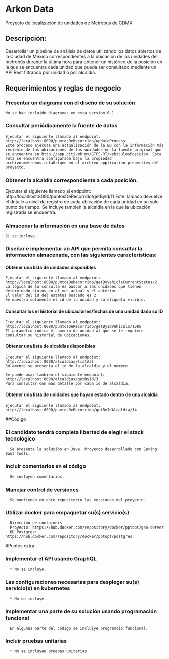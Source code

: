 # Arkon Data
Proyecto de localización de unidades de Metrobus de CDMX

## Descripción: 

Desarrollar un pipeline de análisis de datos utilizando los datos abiertos de la Ciudad de México correspondientes a la ubicación de las unidades del metrobús durante la última hora para obtener un histórico de la posición en la que se encuentra cada unidad que pueda ser consultado mediante un API Rest filtrando por unidad o por alcaldía. 

## Requerimientos y reglas de negocio 

### Presentar un diagrama con el diseño de su solución
    No se han incluido diagramas en esta version 0.1
### Consultar periódicamente la fuente de datos 
    Ejecutar el siguiente llamado al endpoint: http://localhost:8090/puntosDeRecorrido/updateProcess
    Este proceso ejecuta una actualización de la BD con la información más reciente de las ubicaciones de las unidades en la fuente original que se encuentra en http://app.citi-mb.mx/GTFS-RT/vehiculosPosicion. Esta ruta se encuentra configurada bajo la propiedad archivo.metrobus.rutaOrigen en el archivo application.properties del proyecto. 
### Obtener la alcaldía correspondiente a cada posición.
  Ejecutar el siguiente llamado al endpoint: http://localhost:8090/puntosDeRecorrido/getById/11
  Este llamado devuelve el detalle a nivel de registro de cada ubicación de cada unidad en un solo punto de tiempo. Se incluye tambien la alcaldia en la que la ubicación registrada se encuentra. 
### Almacenar la información en una base de datos 
    Si se incluye.
### Diseñar e implementar un API que permita consultar la información almacenada, con las siguientes características: 
  #### Obtener una lista de unidades disponibles
    Ejecutar el siguiente llamado al endpoint: http://localhost:8090/puntosDeRecorrido/getByVehicleCurrentStatus/2
    La lógica de la consulta es buscar a las unidades que tienen determinado status en el mes actual y el anterior.
    El valor del id del estatus buscado es 2.
    Se muestra solamente el id de la unidad y su etiqueta visible.
  #### Consultar los el historial de ubicaciones/fechas de una unidad dado su ID
    Ejecutar el siguiente llamado al endpoint: http://localhost:8090/puntosDeRecorrido/getByIdVehiculo/1085
    El parametro indica el numero de unidad al que se le requiere consultar su historial de ubicaciones.
  #### Obtener una lista de alcaldías disponibles 
    Ejecutar el siguiente llamado al endpoint: http://localhost:8090/alcaldias/listAll
    Solamente se presenta el id de la alcaldia y el nombre.
    
    Se puede usar tambien el siguiente endpoint: http://localhost:8090/alcaldias/getById/3
    Para consultar con mas detalle por cada id de alcaldia.
  
  #### Obtener una lista de unidades que hayan estado dentro de una alcaldía 
    Ejecutar el siguiente llamado al endpoint: http://localhost:8090/puntosDeRecorrido/getByIdAlcaldia/14

##Código 
  ### El candidato tendrá completa libertad de elegir el stack tecnológico 
      Se presenta la solución en Java. Proyecto desarrollado con Spring Boot Tools.
  ### Incluir comentarios en el código 
      Se incluyen comentarios.
  ### Manejar control de versiones
      Se mantienen en este repositorio las versiones del proyecto.
  ### Utilizar docker para empaquetar su(s) servicio(s) 
      Dirección de containers
      Proyecto: https://hub.docker.com/repository/docker/pptopt/geo-server
      BD Postgres: https://hub.docker.com/repository/docker/pptopt/postgres

#Puntos extra 
  ### Implementar el API usando GraphQL 
      * No se incluye.
  ### Las configuraciones necesarias para desplegar su(s) servicio(s) en kubernetes 
      * No se incluye.
  ### Implementar una parte de su solución usando programación funcional
      En algunas parte del código se incluiye programció funcional.
  ### Incluir pruebas unitarias
      * No se incluyen pruebas unitarias
  
